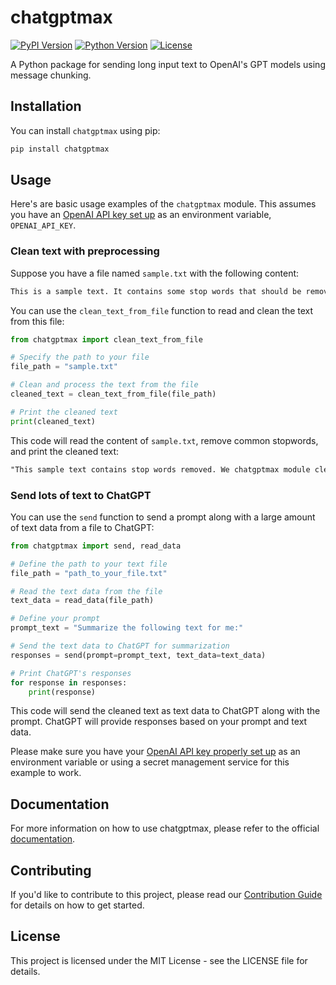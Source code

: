 # chatgptmax

[![PyPI Version](https://img.shields.io/pypi/v/chatgptmax)](https://pypi.org/project/chatgptmax/)
[![Python Version](https://img.shields.io/pypi/pyversions/chatgptmax)](https://pypi.org/project/chatgptmax/)
[![License](https://img.shields.io/pypi/l/chatgptmax)](https://github.com/victoriadrake/chatgptmax/blob/main/LICENSE)

A Python package for sending long input text to OpenAI's GPT models using message chunking.

## Installation

You can install `chatgptmax` using pip:

```bash
pip install chatgptmax
```

## Usage

Here's are basic usage examples of the `chatgptmax` module. This assumes you have an [OpenAI API key set up](/docs/set_up_openai_api_key.md) as an environment variable, `OPENAI_API_KEY`.

### Clean text with preprocessing

Suppose you have a file named `sample.txt` with the following content:

```txt
This is a sample text. It contains some stop words that should be removed. We will use the chatgptmax module to clean and process this text.
```

You can use the `clean_text_from_file` function to read and clean the text from this file:

```python
from chatgptmax import clean_text_from_file

# Specify the path to your file
file_path = "sample.txt"

# Clean and process the text from the file
cleaned_text = clean_text_from_file(file_path)

# Print the cleaned text
print(cleaned_text)
```

This code will read the content of `sample.txt`, remove common stopwords, and print the cleaned text:

```txt
"This sample text contains stop words removed. We chatgptmax module clean process text."
```

### Send lots of text to ChatGPT

You can use the `send` function to send a prompt along with a large amount of text data from a file to ChatGPT:

```python
from chatgptmax import send, read_data

# Define the path to your text file
file_path = "path_to_your_file.txt"

# Read the text data from the file
text_data = read_data(file_path)

# Define your prompt
prompt_text = "Summarize the following text for me:"

# Send the text data to ChatGPT for summarization
responses = send(prompt=prompt_text, text_data=text_data)

# Print ChatGPT's responses
for response in responses:
    print(response)

```

This code will send the cleaned text as text data to ChatGPT along with the prompt. ChatGPT will provide responses based on your prompt and text data.

Please make sure you have your [OpenAI API key properly set up](/docs/set_up_openai_api_key.md) as an environment variable or using a secret management service for this example to work.

## Documentation

For more information on how to use chatgptmax, please refer to the official [documentation](/docs/).

## Contributing

If you'd like to contribute to this project, please read our [Contribution Guide](CONTRIBUTING.md) for details on how to get started.

## License

This project is licensed under the MIT License - see the LICENSE file for details.
